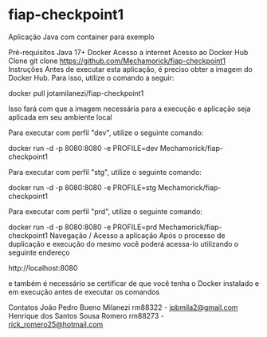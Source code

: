 # fiap-checkpoint1

Aplicação Java com container para exemplo

Pré-requisitos
Java 17+
Docker
Acesso a internet
Acesso ao Docker Hub
Clone
git clone https://github.com/Mechamorick/fiap-checkpoint1
Instruções
Antes de executar esta aplicação, é preciso obter a imagem do Docker Hub. Para isso, utilize o comando a seguir:

docker pull jotamilanezi/fiap-checkpoint1


Isso fará com que a imagem necessária para a execução e aplicação seja aplicada em seu ambiente local


Para executar com perfil "dev", utilize o seguinte comando:

docker run -d -p 8080:8080 -e PROFILE=dev Mechamorick/fiap-checkpoint1

Para executar com perfil "stg", utilize o seguinte comando:

docker run -d -p 8080:8080 -e PROFILE=stg Mechamorick/fiap-checkpoint1

Para executar com perfil "prd", utilize o seguinte comando:

docker run -d -p 8080:8080 -e PROFILE=prd Mechamorick/fiap-checkpoint1
Navegação / Acesso a aplicação
Após o processo de duplicação e execução do mesmo você poderá acessa-lo utilizando o seguinte endereço

http://localhost:8080

e também é necessário se certificar de que você tenha o Docker instalado e em execução antes de executar os comandos

Contatos
João Pedro Bueno Milanezi rm88322 - jpbmila2@gmail.com
Henrique dos Santos Sousa Romero rm88273 - rick_romero25@hotmail.com
